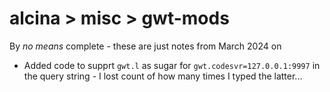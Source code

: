 # alcina > misc > gwt-mods

By _no means_ complete - these are just notes from March 2024 on

- Added code to supprt `gwt.l` as sugar for `gwt.codesvr=127.0.0.1:9997` in the query string -
  I lost count of how many times I typed the latter...
